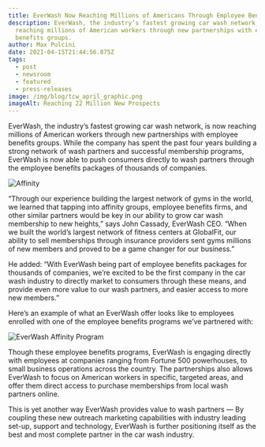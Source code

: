 ```yaml
---
title: EverWash Now Reaching Millions of Americans Through Employee Benefits Programs
description: EverWash, the industry’s fastest growing car wash network, is now
  reaching millions of American workers through new partnerships with employee
  benefits groups.
author: Max Pulcini
date: 2021-04-15T21:44:56.875Z
tags:
  - post
  - newsroom
  - featured
  - press-releases
image: /img/blog/tcw_april_graphic.png
imageAlt: Reaching 22 Million New Prospects
---
```

EverWash, the industry’s fastest growing car wash network, is now reaching millions of American workers through new partnerships with employee benefits groups. While the company has spent the past four years building a strong network of wash partners and successful membership programs, EverWash is now able to push consumers directly to wash partners through the employee benefits packages of thousands of companies.

![Affinity](/img/blog/affinty-1-2048x813.png "EverWash is now featured with other top car care brands on various employee benefits websites and programs.")

“Through our experience building the largest network of gyms in the world, we learned that tapping into affinity groups, employee benefits firms, and other similar partners would be key in our ability to grow car wash membership to new heights,” says John Cassady, EverWash CEO. “When we built the world’s largest network of fitness centers at GlobalFit, our ability to sell memberships through insurance providers sent gyms millions of new members and proved to be a game changer for our business.”

He added: “With EverWash being part of employee benefits packages for thousands of companies, we’re excited to be the first company in the car wash industry to directly market to consumers through these means, and provide even more value to our wash partners, and easier access to more new members.”

Here’s an example of what an EverWash offer looks like to employees enrolled with one of the employee benefits programs we’ve partnered with:

![EverWash Affinity Program](/img/blog/affinty-2-2048x1049.png "EverWash Affinity Program")

Though these employee benefits programs, EverWash is engaging directly with employees at companies ranging from Fortune 500 powerhouses, to small business operations across the country. The partnerships also allows EverWash to focus on American workers in specific, targeted areas, and offer them direct access to purchase memberships from local wash partners online. 

This is yet another way EverWash provides value to wash partners — By coupling these new outreach marketing capabilities with industry leading set-up, support and technology, EverWash is further positioning itself as the best and most complete partner in the car wash industry.